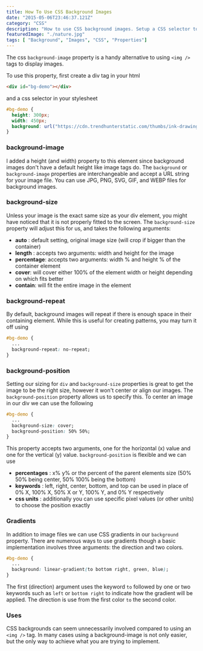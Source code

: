 ```yaml
---
title: How To Use CSS Background Images
date: "2015-05-06T23:46:37.121Z"
category: "CSS"
description: "How to use CSS background images. Setup a CSS selector to use and customize background images."
featuredImage: "./nature.jpg"
tags: [ "Background", "Images", "CSS", "Properties"]
---
```


The css `background-image` property is a handy alternative to using `<img />` tags to display images.

To use this property, first create a div tag in your html

```html
<div id="bg-demo"></div>
```

and a css selector in your stylesheet

```css
#bg-demo {
  height: 300px;
  width: 450px;
  background: url("https://cdn.trendhunterstatic.com/thumbs/ink-drawings.jpeg");
}
```

### background-image

I added a height (and width) property to this element since background images don't have a default height like image tags do. The `background` or `background-image` properties are interchangeable and accept a URL string for your image file. You can use JPG, PNG, SVG, GIF, and WEBP files for background images.

### background-size

Unless your image is the exact same size as your div element, you might have noticed that it is not properly fitted to the screen. The `background-size` property will adjust this for us, and takes the following arguments:

- **auto** : default setting, original image size (will crop if bigger than the container)
- **length** : accepts two arguments: width and height for the image
- **percentage**: accepts two arguments: width % and height % of the container element
- **cover**: will cover either 100% of the element width or height depending on which fits better
- **contain**: will fit the entire image in the element

### background-repeat

By default, background images will repeat if there is enough space in their containing element. While this is useful for creating patterns, you may turn it off using

```css
#bg-demo {
  ... 
  background-repeat: no-repeat;
}
```

### background-position

Setting our sizing for `div` and `background-size` properties is great to get the image to be the right size, however it won't center or align our images. The `background-position` property allows us to specify this. To center an image in our div we can use the following

```css
#bg-demo {
  ... 
  background-size: cover;
  background-position: 50% 50%;
}
```

This property accepts two arguments, one for the horizontal (x) value and one for the vertical (y) value. `background-position` is flexible and we can use

- **percentages** : x% y% or the percent of the parent elements size (50% 50% being center, 50% 100% being the bottom)
- **keywords** : left, right, center, bottom, and top can be used in place of 0% X, 100% X, 50% X or Y, 100% Y, and 0% Y respectively
- **css units** : additionally you can use specific pixel values (or other units) to choose the position exactly

### Gradients

In addition to image files we can use CSS gradients in our `background` property. There are numerous ways to use gradients though a basic implementation involves three arguments: the direction and two colors.

```css
#bg-demo {
  ... 
  background: linear-gradient(to bottom right, green, blue);
}
```

The first (direction) argument uses the keyword `to` followed by one or two keywords such as `left` or `bottom right` to indicate how the gradient will be applied. The direction is use from the first color `to` the second color.

### Uses
  
CSS backgrounds can seem unnecessarily involved compared to using an `<img />` tag. In many cases using a background-image is not only easier, but the only way to achieve what you are trying to implement.